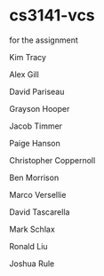# cs3141-vcs
for the assignment

Kim Tracy

Alex Gill

David Pariseau

Grayson Hooper

Jacob Timmer

Paige Hanson

Christopher Coppernoll

Ben Morrison

Marco Versellie

David Tascarella

Mark Schlax

Ronald Liu

Joshua Rule
